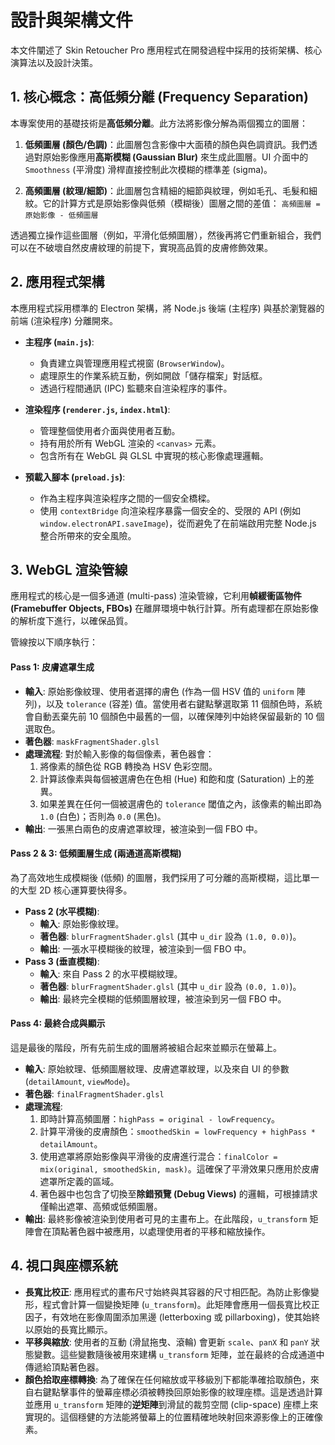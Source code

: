# 設計與架構文件

本文件闡述了 Skin Retoucher Pro 應用程式在開發過程中採用的技術架構、核心演算法以及設計決策。

## 1. 核心概念：高低頻分離 (Frequency Separation)

本專案使用的基礎技術是**高低頻分離**。此方法將影像分解為兩個獨立的圖層：

1.  **低頻圖層 (顏色/色調)**：此圖層包含影像中大面積的顏色與色調資訊。我們透過對原始影像應用**高斯模糊 (Gaussian Blur)** 來生成此圖層。UI 介面中的 `Smoothness` (平滑度) 滑桿直接控制此次模糊的標準差 (sigma)。

2.  **高頻圖層 (紋理/細節)**：此圖層包含精細的細節與紋理，例如毛孔、毛髮和細紋。它的計算方式是原始影像與低頻（模糊後）圖層之間的差值：
    `高頻圖層 = 原始影像 - 低頻圖層`

透過獨立操作這些圖層（例如，平滑化低頻圖層），然後再將它們重新組合，我們可以在不破壞自然皮膚紋理的前提下，實現高品質的皮膚修飾效果。

## 2. 應用程式架構

本應用程式採用標準的 Electron 架構，將 Node.js 後端 (主程序) 與基於瀏覽器的前端 (渲染程序) 分離開來。

-   **主程序 (`main.js`)**:
    -   負責建立與管理應用程式視窗 (`BrowserWindow`)。
    -   處理原生的作業系統互動，例如開啟「儲存檔案」對話框。
    -   透過行程間通訊 (IPC) 監聽來自渲染程序的事件。

-   **渲染程序 (`renderer.js`, `index.html`)**:
    -   管理整個使用者介面與使用者互動。
    -   持有用於所有 WebGL 渲染的 `<canvas>` 元素。
    -   包含所有在 WebGL 與 GLSL 中實現的核心影像處理邏輯。

-   **預載入腳本 (`preload.js`)**:
    -   作為主程序與渲染程序之間的一個安全橋樑。
    -   使用 `contextBridge` 向渲染程序暴露一個安全的、受限的 API (例如 `window.electronAPI.saveImage`)，從而避免了在前端啟用完整 Node.js 整合所帶來的安全風險。

## 3. WebGL 渲染管線

應用程式的核心是一個多通道 (multi-pass) 渲染管線，它利用**幀緩衝區物件 (Framebuffer Objects, FBOs)** 在離屏環境中執行計算。所有處理都在原始影像的解析度下進行，以確保品質。

管線按以下順序執行：

#### Pass 1: 皮膚遮罩生成
-   **輸入**: 原始影像紋理、使用者選擇的膚色 (作為一個 HSV 值的 `uniform` 陣列)，以及 `tolerance` (容差) 值。當使用者右鍵點擊選取第 11 個顏色時，系統會自動丟棄先前 10 個顏色中最舊的一個，以確保陣列中始終保留最新的 10 個選取色。
-   **著色器**: `maskFragmentShader.glsl`
-   **處理流程**: 對於輸入影像的每個像素，著色器會：
    1.  將像素的顏色從 RGB 轉換為 HSV 色彩空間。
    2.  計算該像素與每個被選膚色在色相 (Hue) 和飽和度 (Saturation) 上的差異。
    3.  如果差異在任何一個被選膚色的 `tolerance` 閾值之內，該像素的輸出即為 `1.0` (白色)；否則為 `0.0` (黑色)。
-   **輸出**: 一張黑白兩色的皮膚遮罩紋理，被渲染到一個 FBO 中。

#### Pass 2 & 3: 低頻圖層生成 (兩通道高斯模糊)
為了高效地生成模糊後 (低頻) 的圖層，我們採用了可分離的高斯模糊，這比單一的大型 2D 核心運算要快得多。
-   **Pass 2 (水平模糊)**:
    -   **輸入**: 原始影像紋理。
    -   **著色器**: `blurFragmentShader.glsl` (其中 `u_dir` 設為 `(1.0, 0.0)`)。
    -   **輸出**: 一張水平模糊後的紋理，被渲染到一個 FBO 中。
-   **Pass 3 (垂直模糊)**:
    -   **輸入**: 來自 Pass 2 的水平模糊紋理。
    -   **著色器**: `blurFragmentShader.glsl` (其中 `u_dir` 設為 `(0.0, 1.0)`)。
    -   **輸出**: 最終完全模糊的低頻圖層紋理，被渲染到另一個 FBO 中。

#### Pass 4: 最終合成與顯示
這是最後的階段，所有先前生成的圖層將被組合起來並顯示在螢幕上。
-   **輸入**: 原始紋理、低頻圖層紋理、皮膚遮罩紋理，以及來自 UI 的參數 (`detailAmount`, `viewMode`)。
-   **著色器**: `finalFragmentShader.glsl`
-   **處理流程**:
    1.  即時計算高頻圖層：`highPass = original - lowFrequency`。
    2.  計算平滑後的皮膚顏色：`smoothedSkin = lowFrequency + highPass * detailAmount`。
    3.  使用遮罩將原始影像與平滑後的皮膚進行混合：`finalColor = mix(original, smoothedSkin, mask)`。這確保了平滑效果只應用於皮膚遮罩所定義的區域。
    4.  著色器中也包含了切換至**除錯預覽 (Debug Views)** 的邏輯，可根據請求僅輸出遮罩、高頻或低頻圖層。
-   **輸出**: 最終影像被渲染到使用者可見的主畫布上。在此階段，`u_transform` 矩陣會在頂點著色器中被應用，以處理使用者的平移和縮放操作。

## 4. 視口與座標系統

-   **長寬比校正**: 應用程式的畫布尺寸始終與其容器的尺寸相匹配。為防止影像變形，程式會計算一個變換矩陣 (`u_transform`)。此矩陣會應用一個長寬比校正因子，有效地在影像周圍添加黑邊 (letterboxing 或 pillarboxing)，使其始終以原始的長寬比顯示。
-   **平移與縮放**: 使用者的互動 (滑鼠拖曳、滾輪) 會更新 `scale`、`panX` 和 `panY` 狀態變數。這些變數隨後被用來建構 `u_transform` 矩陣，並在最終的合成通道中傳遞給頂點著色器。
-   **顏色拾取座標轉換**: 為了確保在任何縮放或平移級別下都能準確拾取顏色，來自右鍵點擊事件的螢幕座標必須被轉換回原始影像的紋理座標。這是透過計算並應用 `u_transform` 矩陣的**逆矩陣**到滑鼠的裁剪空間 (clip-space) 座標上來實現的。這個穩健的方法能將螢幕上的位置精確地映射回來源影像上的正確像素。